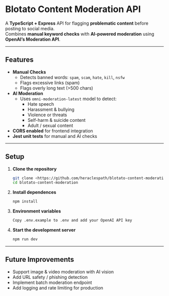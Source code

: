 # Blotato Content Moderation API

A **TypeScript + Express** API for flagging **problematic content** before posting to social media.  
Combines **manual keyword checks** with **AI-powered moderation** using **OpenAI’s Moderation API**.

---

## Features

- **Manual Checks**
  - Detects banned words: `spam`, `scam`, `hate`, `kill`, `nsfw`
  - Flags excessive links (spam)
  - Flags overly long text (>500 chars)
- **AI Moderation**
  - Uses `omni-moderation-latest` model to detect:
    - Hate speech
    - Harassment & bullying
    - Violence or threats
    - Self-harm & suicide content
    - Adult / sexual content
- **CORS enabled** for frontend integration
- **Jest unit tests** for manual and AI checks

---

## Setup

1. **Clone the repository**
   ```bash
   git clone <https://github.com/heraclespath/blotato-content-moderation.git>
   cd blotato-content-moderation
   ```
2. **Install dependences**
   ```bash
   npm install
   ```
3. **Environment variables**
   ```bash
   Copy .env.example to .env and add your OpenAI API key
   ```
4. **Start the development server**
   ```bash
   npm run dev
   ```

---

## Future Improvements

- Support image & video moderation with AI vision
- Add URL safety / phishing detection
- Implement batch moderation endpoint
- Add logging and rate limiting for production

